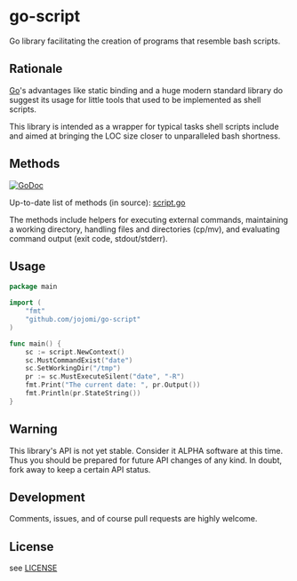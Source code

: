 # go-script
Go library facilitating the creation of programs that resemble bash scripts.


## Rationale

[Go](https://golang.org)'s advantages like static binding and a huge modern standard library do suggest its usage for little tools that used to be implemented as shell scripts.

This library is intended as a wrapper for typical tasks shell scripts include and aimed at bringing the LOC size closer to unparalleled bash shortness.


## Methods

[![GoDoc](https://godoc.org/github.com/jojomi/go-script?status.svg)](https://godoc.org/github.com/jojomi/go-script)

Up-to-date list of methods (in source): [script.go](script.go)

The methods include helpers for executing external commands, maintaining a working directory, handling files and directories (cp/mv), and evaluating command output (exit code, stdout/stderr).


## Usage

```go
package main

import (
	"fmt"
	"github.com/jojomi/go-script"
)

func main() {
	sc := script.NewContext()
	sc.MustCommandExist("date")
	sc.SetWorkingDir("/tmp")
	pr := sc.MustExecuteSilent("date", "-R")
	fmt.Print("The current date: ", pr.Output())
	fmt.Println(pr.StateString())
}
```


## Warning

This library's API is not yet stable. Consider it ALPHA software at this time.
Thus you should be prepared for future API changes of any kind. In doubt, fork
away to keep a certain API status.


## Development

Comments, issues, and of course pull requests are highly welcome.


## License

see [LICENSE](LICENSE)
